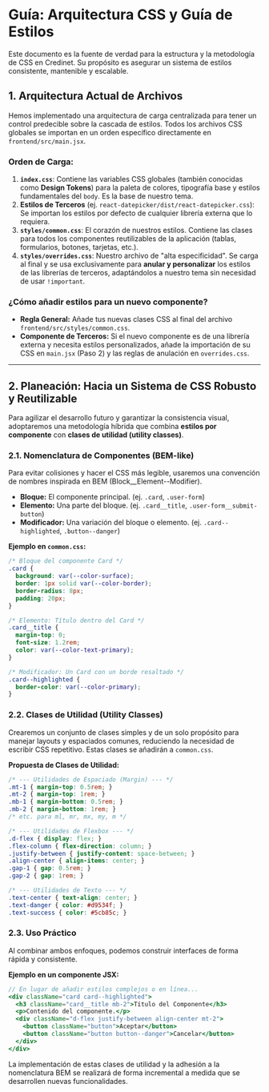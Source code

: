 # Guía: Arquitectura CSS y Guía de Estilos

Este documento es la fuente de verdad para la estructura y la metodología de CSS en Credinet. Su propósito es asegurar un sistema de estilos consistente, mantenible y escalable.

## 1. Arquitectura Actual de Archivos

Hemos implementado una arquitectura de carga centralizada para tener un control predecible sobre la cascada de estilos. Todos los archivos CSS globales se importan en un orden específico directamente en `frontend/src/main.jsx`.

### Orden de Carga:

1.  **`index.css`**: Contiene las variables CSS globales (también conocidas como **Design Tokens**) para la paleta de colores, tipografía base y estilos fundamentales del `body`. Es la base de nuestro tema.
2.  **Estilos de Terceros** (ej. `react-datepicker/dist/react-datepicker.css`): Se importan los estilos por defecto de cualquier librería externa que lo requiera.
3.  **`styles/common.css`**: El corazón de nuestros estilos. Contiene las clases para todos los componentes reutilizables de la aplicación (tablas, formularios, botones, tarjetas, etc.).
4.  **`styles/overrides.css`**: Nuestro archivo de "alta especificidad". Se carga al final y se usa exclusivamente para **anular y personalizar** los estilos de las librerías de terceros, adaptándolos a nuestro tema sin necesidad de usar `!important`.

### ¿Cómo añadir estilos para un nuevo componente?

-   **Regla General:** Añade tus nuevas clases CSS al final del archivo `frontend/src/styles/common.css`.
-   **Componente de Terceros:** Si el nuevo componente es de una librería externa y necesita estilos personalizados, añade la importación de su CSS en `main.jsx` (Paso 2) y las reglas de anulación en `overrides.css`.

---

## 2. Planeación: Hacia un Sistema de CSS Robusto y Reutilizable

Para agilizar el desarrollo futuro y garantizar la consistencia visual, adoptaremos una metodología híbrida que combina **estilos por componente** con **clases de utilidad (utility classes)**.

### 2.1. Nomenclatura de Componentes (BEM-like)

Para evitar colisiones y hacer el CSS más legible, usaremos una convención de nombres inspirada en BEM (Block__Element--Modifier).

-   **Bloque:** El componente principal. (ej. `.card`, `.user-form`)
-   **Elemento:** Una parte del bloque. (ej. `.card__title`, `.user-form__submit-button`)
-   **Modificador:** Una variación del bloque o elemento. (ej. `.card--highlighted`, `.button--danger`)

**Ejemplo en `common.css`:**

```css
/* Bloque del componente Card */
.card {
  background: var(--color-surface);
  border: 1px solid var(--color-border);
  border-radius: 8px;
  padding: 20px;
}

/* Elemento: Título dentro del Card */
.card__title {
  margin-top: 0;
  font-size: 1.2rem;
  color: var(--color-text-primary);
}

/* Modificador: Un Card con un borde resaltado */
.card--highlighted {
  border-color: var(--color-primary);
}
```

### 2.2. Clases de Utilidad (Utility Classes)

Crearemos un conjunto de clases simples y de un solo propósito para manejar layouts y espaciados comunes, reduciendo la necesidad de escribir CSS repetitivo. Estas clases se añadirán a `common.css`.

**Propuesta de Clases de Utilidad:**

```css
/* --- Utilidades de Espaciado (Margin) --- */
.mt-1 { margin-top: 0.5rem; }
.mt-2 { margin-top: 1rem; }
.mb-1 { margin-bottom: 0.5rem; }
.mb-2 { margin-bottom: 1rem; }
/* etc. para ml, mr, mx, my, m */

/* --- Utilidades de Flexbox --- */
.d-flex { display: flex; }
.flex-column { flex-direction: column; }
.justify-between { justify-content: space-between; }
.align-center { align-items: center; }
.gap-1 { gap: 0.5rem; }
.gap-2 { gap: 1rem; }

/* --- Utilidades de Texto --- */
.text-center { text-align: center; }
.text-danger { color: #d9534f; }
.text-success { color: #5cb85c; }
```

### 2.3. Uso Práctico

Al combinar ambos enfoques, podemos construir interfaces de forma rápida y consistente.

**Ejemplo en un componente JSX:**

```jsx
// En lugar de añadir estilos complejos o en línea...
<div className="card card--highlighted">
  <h3 className="card__title mb-2">Título del Componente</h3>
  <p>Contenido del componente.</p>
  <div className="d-flex justify-between align-center mt-2">
    <button className="button">Aceptar</button>
    <button className="button button--danger">Cancelar</button>
  </div>
</div>
```

La implementación de estas clases de utilidad y la adhesión a la nomenclatura BEM se realizará de forma incremental a medida que se desarrollen nuevas funcionalidades.
